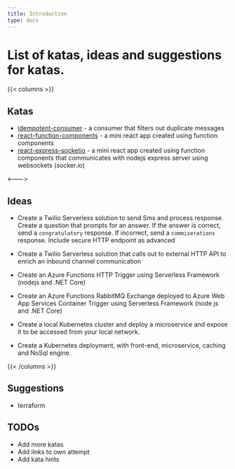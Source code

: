 ```yaml
---
title: Introduction
type: docs
---
```


# List of katas, ideas and suggestions for katas.

{{< columns >}}

## Katas

- [idempotent-consumer](posts/idempotent-consumer) - a consumer that filters out duplicate messages
- [react-function-components](posts/react-function-components) - a mini react app created using function components
- [react-express-socketio](posts/react-express-socketio) - a mini react app created using function components that communicates with nodejs express server using websockets (socker.io)

<--->

## Ideas

- []() Create a Twilio Serverless solution to send Sms and process response. Create a question that prompts for an answer.  If the answer is correct, send a `congratulatory` response. If incorrect, send a `commiserations` response.  Include secure HTTP endpoint as advanced 

- []() Create a Twilio Serverless solution that calls out to external HTTP API to enrich an inbound channel communication

- []() Create an Azure Functions HTTP Trigger using Serverless Framework (nodejs and .NET Core)

- []() Create an Azure Functions RabbitMQ Exchange deployed to Azure Web App Services Container Trigger using Serverless Framework (node js and .NET Core)

- []() Create a local Kubernetes cluster and deploy a microservice and expose it to be accessed from your local network.

- []() Create a Kubernetes deployment, with front-end, microservice, caching and NoSql engine.


{{< /columns >}}

## Suggestions

- terraform 

## TODOs

- Add more katas
- Add links to own attempt
- Add kata hints
